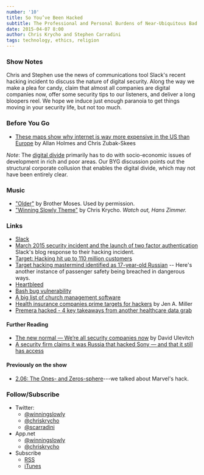 ```yaml
---
number: '10'
title: So You’ve Been Hacked
subtitle: The Professional and Personal Burdens of Near-Ubiquitous Bad Acting
date: 2015-04-07 8:00
author: Chris Krycho and Stephen Carradini
tags: technology, ethics, religion
---
```


### Show Notes

Chris and Stephen use the news of communications tool Slack's recent hacking
incident to discuss the nature of digital security. Along the way we make a plea
for candy, claim that almost all companies are digital companies now, offer some
security tips to our listeners, and deliver a long bloopers reel. We hope we
induce just enough paranoia to get things moving in your security life, but not
too much.

### Before You Go

  - [These maps show why internet is way more expensive in the US than Europe][maps]
    by Allan Holmes and Chris Zubak-Skees

[maps]: //www.theverge.com/2015/4/1/8321437/maps-show-why-internet-is-more-expensive-us-europe-competition

*Note*: The [digital divide](//en.wikipedia.org/wiki/Digital_divide)
primarily has to do with socio-economic issues of development in rich and poor
areas. Our BYG discussion points out the structural corporate collusion that
enables the digital divide, which may not have been entirely clear.

### Music

  - ["Older"](//brothermoses.bandcamp.com/track/older) by Brother Moses.
    Used by permission.
  - ["Winning Slowly Theme"](//soundcloud.com/chriskrycho/winning-slowly)
    by Chris Krycho. *Watch out, Hans Zimmer.*

### Links

  - [Slack](//www.Slack.com)
  - [March 2015 security incident and the launch of two factor authentication][slack-blog]
    Slack's blog response to their hacking incident.
  - [Target: Hacking hit up to 110 million customers][target]
  - [Target hacking mastermind identified as 17-year-old Russian][russian] --
    Here's another instance of passenger safety being breached in dangerous
    ways.
  - [Heartbleed](//heartbleed.com/)
  - [Bash bug vulnerability][bash]
  - [A big list of church management software][church]
  - [Health insurance companies prime targets for hackers][health] by Jen A. Miller
  - [Premera hacked - 4 key takeaways from another healthcare data grab][premera]

[slack-blog]: //slackhq.com/post/114696167740/march-2015-security-incident-and-launch-of-2fa
[target]: //money.cnn.com/2014/01/10/news/companies/target-hacking/
[russian]: //www.newsmax.com/Newsfront/target-hacking-/2014/01/19/id/547879/
[bash]: //www.symantec.com/connect/blogs/shellshock-all-you-need-know-about-bash-bug-vulnerability
[church]: //www.capterra.com/church-management-software/
[health]: //www.cio.com/article/2899488/data-breach/health-insurance-companies-prime-targets-for-hackers.html
[premera]: //blog.fortinet.com/post/premera-hacked-4-key-takeaways-from-another-healthcare-data-grab

#### Further Reading

   - [The new normal — We’re all security companies now][normal] by David
     Ulevitch
   - [A security firm claims it was Russia that hacked Sony — and that it still
     has access][sony]

[normal]: //blog.opendns.com/2015/04/02/the-new-normal-were-all-security-companies-now/
[sony]: //www.businessinsider.com/a-security-firm-claims-it-was-russia-that-hacked-sony-and-that-they-still-have-access-2015-2

#### Previously on the show

  - [2.06: The Ones- and Zeros-sphere][2.06]---we talked about Marvel's hack.

[2.06]: //www.winningslowly.org/2.06/

### Follow/Subscribe

  - Twitter:
      + [@winningslowly](//www.twitter.com/winningslowly)
      + [@chriskrycho](//www.twitter.com/chriskrycho)
      + [@scarradini](//www.twitter.com/scarradini)
  - App.net
      + [@winningslowly](//alpha.app.net/winningslowly)
      + [@chriskrycho](//alpha.app.net/chriskrycho)
  - Subscribe
      + [RSS](//www.winningslowly.org/feed.xml)
      + [iTunes](//itunes.apple.com/us/podcast/winning-slowly/id807603957?mt=2)
